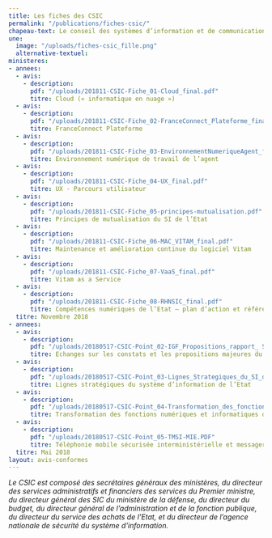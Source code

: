 ```yaml
---
title: Les fiches des CSIC
permalink: "/publications/fiches-csic/"
chapeau-text: Le conseil des systèmes d’information et de communication (CSIC) constitue l’instance de gouvernance stratégique du SI de l’Etat. Il est présidé par le directeur interministériel du numérique et du système d’information et de communication de l’Etat (DINSIC). Le CSIC est consulté sur la définition et la mise en œuvre du cadre stratégique commun du système d’information de l’Etat. Le DINSIC soumet au conseil, au travers des fiches CSIC, les évolutions des documents de référence ou les nouveaux cadres ou normes techniques et dresse le bilan des contrats de progrès.
une:
  image: "/uploads/fiches-csic_fille.png"
  alternative-textuel: 
ministeres:
- annees:
  - avis:
    - description: 
      pdf: "/uploads/201811-CSIC-Fiche_01-Cloud_final.pdf"
      titre: Cloud (« informatique en nuage »)
  - avis:
    - description: 
      pdf: "/uploads/201811-CSIC-Fiche_02-FranceConnect_Plateforme_final.pdf"
      titre: FranceConnect Plateforme
  - avis:
    - description: 
      pdf: "/uploads/201811-CSIC-Fiche_03-EnvironnementNumeriqueAgent_final.pdf"
      titre: Environnement numérique de travail de l’agent
  - avis:
    - description: 
      pdf: "/uploads/201811-CSIC-Fiche_04-UX_final.pdf"
      titre: UX - Parcours utilisateur
  - avis:
    - description: 
      pdf: "/uploads/201811-CSIC-Fiche_05-principes-mutualisation.pdf"
      titre: Principes de mutualisation du SI de l’Etat
  - avis:
    - description: 
      pdf: "/uploads/201811-CSIC-Fiche_06-MAC_VITAM_final.pdf"
      titre: Maintenance et amélioration continue du logiciel Vitam
  - avis:
    - description: 
      pdf: "/uploads/201811-CSIC-Fiche_07-VaaS_final.pdf"
      titre: Vitam as a Service
  - avis:
    - description: 
      pdf: "/uploads/201811-CSIC-Fiche_08-RHNSIC_final.pdf"
      titre: Compétences numériques de l’Etat – plan d’action et référentiel des rémunérations
  titre: Novembre 2018
- annees:
  - avis:
    - description: 
      pdf: "/uploads/20180517-CSIC-Point_02-IGF_Propositions_rapport_ SI.pdf"
      titre: Echanges sur les constats et les propositions majeures du rapport IGF « Les systèmes d’information de l’Etat et leur transformation »
  - avis:
    - description: 
      pdf: "/uploads/20180517-CSIC-Point_03-Lignes_Strategiques_du_SI_de_l_Etat.pdf"
      titre: Lignes stratégiques du système d’information de l’Etat
  - avis:
    - description: 
      pdf: "/uploads/20180517-CSIC-Point_04-Transformation_des_fonctions_numeriques.pdf"
      titre: Transformation des fonctions numériques et informatiques dans l’Etat
  - avis:
    - description: 
      pdf: "/uploads/20180517-CSIC-Point_05-TMSI-MIE.PDF"
      titre: Téléphonie mobile sécurisée interministérielle et messagerie instantanée de l’Etat
  titre: Mai 2018
layout: avis-conformes
---
```


*Le CSIC est composé des secrétaires généraux des ministères, du directeur des services administratifs et financiers des services du Premier ministre, du directeur général des SIC du ministère de la défense, du directeur du budget, du directeur général de l’administration et de la fonction publique, du directeur du service des achats de l’Etat, et du directeur de l’agence nationale de sécurité du système d’information.*
